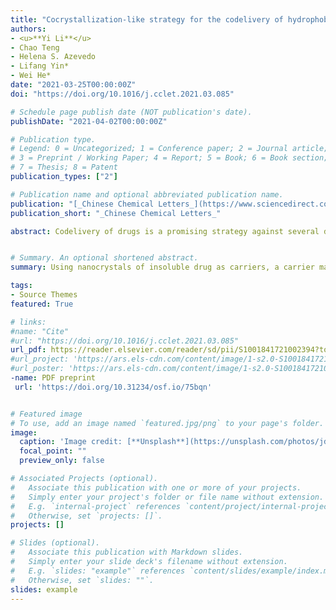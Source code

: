 ```yaml
---
title: "Cocrystallization-like strategy for the codelivery of hydrophobic and hydrophilic drugs in a single carrier material-free formulation"
authors:
- <u>**Yi Li**</u> 
- Chao Teng
- Helena S. Azevedo
- Lifang Yin*
- Wei He*
date: "2021-03-25T00:00:00Z"
doi: "https://doi.org/10.1016/j.cclet.2021.03.085"

# Schedule page publish date (NOT publication's date).
publishDate: "2021-04-02T00:00:00Z"

# Publication type.
# Legend: 0 = Uncategorized; 1 = Conference paper; 2 = Journal article;
# 3 = Preprint / Working Paper; 4 = Report; 5 = Book; 6 = Book section;
# 7 = Thesis; 8 = Patent
publication_types: ["2"]

# Publication name and optional abbreviated publication name.
publication: "[_Chinese Chemical Letters_](https://www.sciencedirect.com/journal/chinese-chemical-letters) · [**Elsevier**](https://www.elsevier.com/)"
publication_short: "_Chinese Chemical Letters_"

abstract: Codelivery of drugs is a promising strategy against several diseases such as infections and cancer. However, traditional drug carriers are typically characterized by having low drug payload limiting their long-term treatment efficacy. Using nanocrystals of insoluble drug as carriers, a carrier material-free platform was developed previously to deliver a second insoluble drug for codelivery. To extend the concept, we hypothesized, herein, that the platform allows for codelivery of hydrophobic and hydrophilic drugs using a cocrystalization-like strategy. To obtain proof-of-concept, paclitaxel (PTX), an insoluble chemotherapeutic agent, and dichloroacetic acid (DCA), a water-soluble inhibitor of pyruvate dehydrogenase kinase, were utilized as model drugs. PTX-DCA hybrid nanocrystals (PTX-DCA NCs) were prepared by anti-solvent precipitation and characterized. Their in vitro antitumor activity against cancer cells was evaluated. PTX-DCA NCs prepared from the optimized formulation had a diameter of 160 nm and a rod-shape morphology and possessed encapsulated efficacy of approximately 30% for DCA. The use of the hybrid crystals enabled synergy to kill cancer cells, in particular in PTX-resistant cells in a dose-dependent pattern. In conclusion, by using a cocrystalization-like strategy a hydrophilic drug can be formulated into in a drug’s nanocrystals for codelivery..


# Summary. An optional shortened abstract.
summary: Using nanocrystals of insoluble drug as carriers, a carrier material-free platform was developed previously to deliver a second insoluble drug for codelivery. To extend the concept, we hypothesized, herein, that the platform allows for codelivery of hydrophobic and hydrophilic drugs using a cocrystalization-like strategy. 

tags:
- Source Themes
featured: True

# links:
#name: "Cite"
#url: "https://doi.org/10.1016/j.cclet.2021.03.085"
url_pdf: https://reader.elsevier.com/reader/sd/pii/S1001841721002394?token=5420E92CBB0F0933443A049CFE164D172E1D485503CB52F16ADAAAFAA0C7ED384DA571CAED61D009E085ECCA7F6B69BA&originRegion=us-east-1&originCreation=20210403072555
#url_project: 'https://ars.els-cdn.com/content/image/1-s2.0-S1001841721002394-mmc1.pdf'
#url_poster: 'https://ars.els-cdn.com/content/image/1-s2.0-S1001841721002394-ga1.jpg'
-name: PDF preprint
 url: 'https://doi.org/10.31234/osf.io/75bqn'


# Featured image
# To use, add an image named `featured.jpg/png` to your page's folder. 
image:
  caption: 'Image credit: [**Unsplash**](https://unsplash.com/photos/jdD8gXaTZsc)'
  focal_point: ""
  preview_only: false

# Associated Projects (optional).
#   Associate this publication with one or more of your projects.
#   Simply enter your project's folder or file name without extension.
#   E.g. `internal-project` references `content/project/internal-project/index.md`.
#   Otherwise, set `projects: []`.
projects: []

# Slides (optional).
#   Associate this publication with Markdown slides.
#   Simply enter your slide deck's filename without extension.
#   E.g. `slides: "example"` references `content/slides/example/index.md`.
#   Otherwise, set `slides: ""`.
slides: example
---
```

